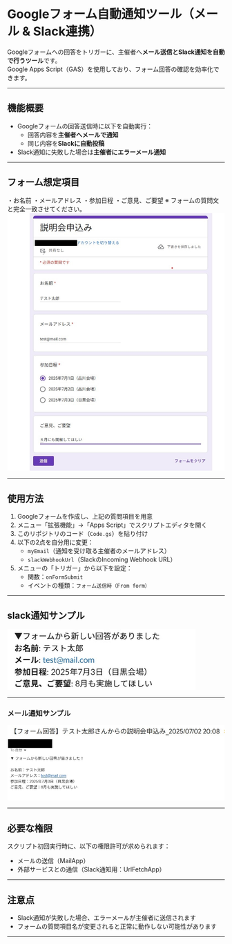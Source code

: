 # Googleフォーム自動通知ツール（メール & Slack連携）
Googleフォームへの回答をトリガーに、主催者へ**メール送信とSlack通知を自動で行うツール**です。  
Google Apps Script（GAS）を使用しており、フォーム回答の確認を効率化できます。

---

## 機能概要
- Googleフォームの回答送信時に以下を自動実行：
  - 回答内容を**主催者へメールで通知**
  - 同じ内容を**Slackに自動投稿**
- Slack通知に失敗した場合は**主催者にエラーメール通知**

---

## フォーム想定項目
・お名前
・メールアドレス
・参加日程
・ご意見、ご要望
※ フォームの質問文と完全一致させてください。
![Form](images/フォームスクリーンショット.jpg)

---

## 使用方法
1. Googleフォームを作成し、上記の質問項目を用意
2. メニュー「拡張機能」→「Apps Script」でスクリプトエディタを開く
3. このリポジトリのコード（`Code.gs`）を貼り付け
4. 以下の2点を自分用に変更：
    - `myEmail`（通知を受け取る主催者のメールアドレス）
    - `slackWebhookUrl`（SlackのIncoming Webhook URL）
5. メニューの「トリガー」から以下を設定：
    - 関数：`onFormSubmit`
    - イベントの種類：`フォーム送信時（From form）`

---

## slack通知サンプル
![slack通知](images/slack通知スクリーンショット.jpg)

---

### メール通知サンプル
![メール通知](images/メール通知スクリーンショット.jpg)

---

## 必要な権限
スクリプト初回実行時に、以下の権限許可が求められます：
- メールの送信（MailApp）
- 外部サービスとの通信（Slack通知用：UrlFetchApp）

---

## 注意点

- Slack通知が失敗した場合、エラーメールが主催者に送信されます
- フォームの質問項目名が変更されると正常に動作しない可能性があります

---
